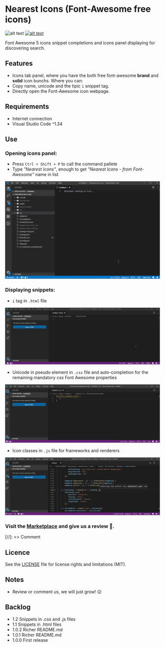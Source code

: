 # Nearest Icons (Font-Awesome free icons)

![alt text](https://img.shields.io/badge/font--awesome-5.x-blue.svg "font-awesome version badge") [![alt text](https://img.shields.io/badge/License-MIT-red.svg "License badge")](https://github.com/FortAwesome/Font-Awesome)

Font Awesome 5 icons snippet completions and icons panel displaying for discovering search.

## Features

 - Icons tab panel, where you have the both free font-awesome **brand** and **solid** icon bunchs. Where you can:
  - Copy name, unicode and the tipic `i` snippet tag.
  - Directly open the Font-Awesome icon webpage.

## Requirements

 - Internet connection 
 - Visual Studio Code ^1.34

## Use 

### Opening icons panel:

 - Press `Ctrl + Shift + P` to call the command pallete 
 - Type *"Nearest icons"*, enough to get *"Nearest Icons - from Font-Awesome"* name in list

![alt text](./media/panel-demo.gif "Panel demo gif")

### Displaying snippets:

 - `i` tag in `.html` file

![alt text](./media/snippets-html-demo.gif "Snippets demo gif html")

 - Unicode in pseudo element in `.css` file and auto-completion for the remaining mandatory css Font Awesome properties 

![alt text](./media/snippets-css-demo.gif "Snippets demo gif css")

 - Icon classes in `.js` file for frameworks and renderers

![alt text](./media/snippets-js-demo.gif "Snippets demo gif javascript")

### Visit the [Marketplace](https://marketplace.visualstudio.com/items?itemName=abax.nearest-icons) and give us a review :clap:.

[//]: <> Comment

## Licence

See the [LICENSE](LICENSE.md) file for license rights and limitations (MIT).

## Notes

 - Review or comment us, we will just grow! 😉

## Backlog

 - 1.2 Snippets in .css and .js files
 - 1.1 Snippets in .html files
 - 1.0.2 Richer README.md
 - 1.0.1 Richer README.md
 - 1.0.0 First release
